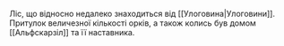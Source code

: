 Ліс, що відносно недалеко знаходиться від [[Улоговина|Улоговини]]. Притулок величезної кількості орків, а також колись був домом [[Альфскарзіл]] та її наставника.